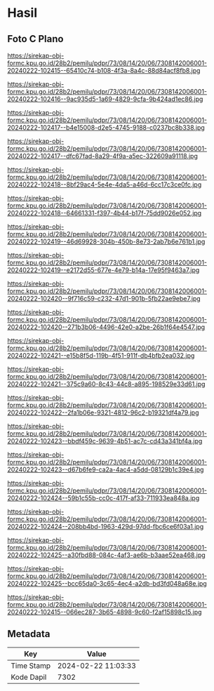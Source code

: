 # Hasil

## Foto C Plano

https://sirekap-obj-formc.kpu.go.id/28b2/pemilu/pdpr/73/08/14/20/06/7308142006001-20240222-102415--65410c74-b108-4f3a-8a4c-88d84acf8fb8.jpg

https://sirekap-obj-formc.kpu.go.id/28b2/pemilu/pdpr/73/08/14/20/06/7308142006001-20240222-102416--9ac935d5-1a69-4829-9cfa-9b424ad1ec86.jpg

https://sirekap-obj-formc.kpu.go.id/28b2/pemilu/pdpr/73/08/14/20/06/7308142006001-20240222-102417--b4e15008-d2e5-4745-9188-c0237bc8b338.jpg

https://sirekap-obj-formc.kpu.go.id/28b2/pemilu/pdpr/73/08/14/20/06/7308142006001-20240222-102417--dfc67fad-8a29-4f9a-a5ec-322609a91118.jpg

https://sirekap-obj-formc.kpu.go.id/28b2/pemilu/pdpr/73/08/14/20/06/7308142006001-20240222-102418--8bf29ac4-5e4e-4da5-a46d-6cc17c3ce0fc.jpg

https://sirekap-obj-formc.kpu.go.id/28b2/pemilu/pdpr/73/08/14/20/06/7308142006001-20240222-102418--64661331-f397-4b44-b17f-75dd9026e052.jpg

https://sirekap-obj-formc.kpu.go.id/28b2/pemilu/pdpr/73/08/14/20/06/7308142006001-20240222-102419--46d69928-304b-450b-8e73-2ab7b6e761b1.jpg

https://sirekap-obj-formc.kpu.go.id/28b2/pemilu/pdpr/73/08/14/20/06/7308142006001-20240222-102419--e2172d55-677e-4e79-b14a-17e95f9463a7.jpg

https://sirekap-obj-formc.kpu.go.id/28b2/pemilu/pdpr/73/08/14/20/06/7308142006001-20240222-102420--9f716c59-c232-47d1-901b-5fb22ae9ebe7.jpg

https://sirekap-obj-formc.kpu.go.id/28b2/pemilu/pdpr/73/08/14/20/06/7308142006001-20240222-102420--271b3b06-4496-42e0-a2be-26b1f64e4547.jpg

https://sirekap-obj-formc.kpu.go.id/28b2/pemilu/pdpr/73/08/14/20/06/7308142006001-20240222-102421--e15b8f5d-119b-4f51-911f-db4bfb2ea032.jpg

https://sirekap-obj-formc.kpu.go.id/28b2/pemilu/pdpr/73/08/14/20/06/7308142006001-20240222-102421--375c9a60-8c43-44c8-a895-198529e33d61.jpg

https://sirekap-obj-formc.kpu.go.id/28b2/pemilu/pdpr/73/08/14/20/06/7308142006001-20240222-102422--2fa1b06e-9321-4812-96c2-b19321df4a79.jpg

https://sirekap-obj-formc.kpu.go.id/28b2/pemilu/pdpr/73/08/14/20/06/7308142006001-20240222-102423--bbdf459c-9639-4b51-ac7c-cd43a341bf4a.jpg

https://sirekap-obj-formc.kpu.go.id/28b2/pemilu/pdpr/73/08/14/20/06/7308142006001-20240222-102423--d67b6fe9-ca2a-4ac4-a5dd-08129b1c39e4.jpg

https://sirekap-obj-formc.kpu.go.id/28b2/pemilu/pdpr/73/08/14/20/06/7308142006001-20240222-102424--59b1c55b-cc0c-417f-af33-711933ea848a.jpg

https://sirekap-obj-formc.kpu.go.id/28b2/pemilu/pdpr/73/08/14/20/06/7308142006001-20240222-102424--208bb4bd-1963-429d-97dd-fbc6ce6f03a1.jpg

https://sirekap-obj-formc.kpu.go.id/28b2/pemilu/pdpr/73/08/14/20/06/7308142006001-20240222-102425--a30fbd88-084c-4af3-ae6b-b3aae52ea468.jpg

https://sirekap-obj-formc.kpu.go.id/28b2/pemilu/pdpr/73/08/14/20/06/7308142006001-20240222-102425--bcc65da0-3c65-4ec4-a2db-bd3fd048a68e.jpg

https://sirekap-obj-formc.kpu.go.id/28b2/pemilu/pdpr/73/08/14/20/06/7308142006001-20240222-102415--066ec287-3b65-4898-9c60-f2af15898c15.jpg


## Metadata

| Key        | Value               |
| ---------- | ------------------- |
| Time Stamp | 2024-02-22 11:03:33 |
| Kode Dapil | 7302                |



